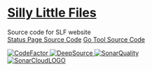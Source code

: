 # [Silly Little Files](https://sillylittle.tech)

Source code for SLF website\
[Status Page Source Code](https://github.com/DamianSwanAAJHS2/SillyLittleFiles.status)
[Go Tool Source Code](https://github.com/DamianSwanAAJHS2/acprox)

<a href="https://www.codefactor.io/repository/github/damianswanaajhs2/sillylittlefiles/overview/main">
    <img src="https://www.codefactor.io/repository/github/damianswanaajhs2/sillylittlefiles/badge/main" alt="CodeFactor" />
</a>
<a href="https://app.deepsource.com/gh/DamianSwanAAJHS2/SillyLittleFiles/" target="_blank">
    <img alt="DeepSource" title="DeepSource" src="https://app.deepsource.com/gh/DamianSwanAAJHS2/SillyLittleFiles.svg/?label=active+issues&show_trend=false&token=TNRs88MO0hVNrxbnPGqcgvvb"/>
</a>
<a href="https://sonarcloud.io/summary/new_code?id=DamianSwanAAJHS2_SillyLittleFiles" target="_blank">
    <img alt="SonarQuality" title="Sonarcloud" src="https://sonarcloud.io/api/project_badges/measure?project=DamianSwanAAJHS2_SillyLittleFiles&metric=alert_status"/>
    </a>
    <br>
<a href="https://sonarcloud.io" target="_blank">
    <img title="SonarCloud" alt="SonarCloudLOGO" src="https://sonarcloud.io/images/project_badges/sonarcloud-black.svg"/>
</a>
</center>
